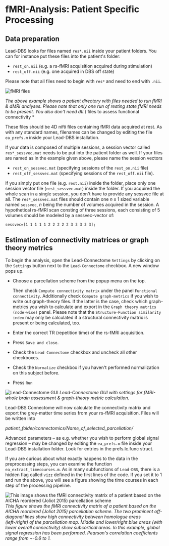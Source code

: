 # fMRI-Analysis: Patient Specific Processing

## Data preparation

Lead-DBS looks for files named `res*.nii` inside your patient folders. You can for instance put these files into the patient's folder:

* `rest_on.nii` (e.g. a rs-fMRI acquisition acquired during stimulation)
* `rest_off.nii` (e.g. one acquired in DBS off state)

Please note that all files need to begin with `res*` and need to end with `.nii`.

![fMRI files](../.gitbook/assets/files\_connectomics\_2.png)

_The above example shows a patient directory with files needed to run fMRI & dMRI analyses. Please note that only one run of resting state fMRI needs to be present. You also don't need dti.\\_ files to assess functional connectivity \*

These files should be 4D nifti files containing fMRI data acquired at rest. As with any standard names, filenames can be changed by editing the file `ea_prefs.m` inside your Lead-DBS installation.

If your data is composed of multiple sessions, a session vector called `res*_sessvec.mat` needs to be put into the patient folder as well. If your files are named as in the example given above, please name the session vectors

* `rest_on_sessvec.mat` (specifying sessions of the `rest_on.nii` file)
* `rest_off_sessvec.mat` (specifying sessions of the `rest_off.nii` file).

If you simply put one file (e.g. `rest.nii`) inside the folder, place only one session vector file (`rest_sessvec.mat`) inside the folder. If you acquired the whole scan in a single session, you don't have to provide any sessvec file at all. The `res*_sessvec.mat` files should contain one _n_ x 1 sized variable named `sessvec`, _n_ being the number of volumes acquired in the session. A hypothetical rs-fMRI scan consting of three sessions, each consisting of 5 volumes should be modeled by a sessvec-vector of:

`sessvec=[1 1 1 1 1 2 2 2 2 2 3 3 3 3 3];`

## Estimation of connectivity matrices or graph theory metrics

To begin the analysis, open the Lead-Connectome `Settings` by clicking on the `Settings` button next to the `Lead-Connectome` checkbox. A new window pops up.

*   Choose a parcellation scheme from the popup menu on the top.

    Then check `Compute connectivity matrix` under the panel `Functional connectivity`. Additionally check `Compute graph-metrics` if you wish to write out graph-theory files. If the latter is the case, check which graph-metrics you wish to calculate and export in the `Graph theory metrics (node-wise)` panel. Please note that the `Structure-Function similarity index` may only be calculated if a structural connectivity matrix is present or being calculated, too.
* Enter the correct TR (repetition time) of the rs-fMRI acquisition.
* Press `Save and close`.
* Check the `Lead Connectome` checkbox and uncheck all other checkboxes.
* Check the `Normalize` checkbox if you haven't performed normalization on this subject before.
* Press `Run`

![Lead-Connectome GUI](../.gitbook/assets/lc.png) _Lead-Connectome GUI with settings for fMRI-whole brain assessment & graph-theory metric calculation._

Lead-DBS Connectome will now calculate the connectivity matrix and export the grey-matter time series from your rs-fMRI acquisition. Files will be written into

_patient\_folder/connectomics/Name\_of\_selected\_parcellation/_

Advanced parameters – as e.g. whether you wish to perform global signal regression – may be changed by editing the `ea_prefs.m` file inside your Lead-DBS installation folder. Look for entries in the prefs.lc.func struct.

If you are curious about what exactly happens to the data in the preprocessing steps, you can examine the function `ea_extract_timecourses.m`. As in many subfunctions of `Lead-DBS`, there is a hidden flag called `vizz` defined in the first lines of the code. If you set it to 1 and run the above, you will see a figure showing the time courses in each step of the processing pipeline.

![This image shows the fMRI connectivity matrix of a patient based on the AICHA reordered (Joliot 2015) parcellation scheme](../.gitbook/assets/fmri\_cm\_aicha.png) _This figure shows the fMRI connectivity matrix of a patient based on the AICHA reordered (Joliot 2015) parcellation scheme. The two prominent off-diagonal lines show high connectivity between homologue areas (left-/right) of the parcellation map. Middle and lower/right blue areas (with lower overall connectivity) show subcortical areas. In this example, global signal regression has been performed. Pearson's correlation coefficients range from \~-0.6 to 1._
